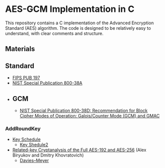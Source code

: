 # AES-GCM Implementation in C

This repository contains a C implementation of the Advanced Encryption Standard (AES) algorithm. The code is designed to be relatively easy to understand, with clear comments and structure.

## Materials

## Standard
-   [FIPS PUB 197](https://nvlpubs.nist.gov/nistpubs/FIPS/NIST.FIPS.197.pdf)
-   [NIST Special Publication 800-38A](https://nvlpubs.nist.gov/nistpubs/legacy/sp/nistspecialpublication800-38a.pdf)
-   ## GCM
    -   [NIST Special Publication 800-38D: Recommendation for Block Cipher Modes of Operation: Galois/Counter Mode (GCM) and GMAC](https://nvlpubs.nist.gov/nistpubs/Legacy/SP/nistspecialpublication800-38d.pdf)

### AddRoundKey
-   [Key Schedule](https://en.wikipedia.org/wiki/AES_key_schedule)
    -   [Key Shedule2](https://www.samiam.org/key-schedule.html)
-   [Related-key Cryptanalysis of the Full AES-192 and AES-256](https://eprint.iacr.org/2009/317.pdf) (Alex Biryukov and Dmitry Khovratovich)
    -   [Davies–Meyer](https://en.m.wikipedia.org/wiki/One-way_compression_function#Davies%E2%80%93Meyer)




